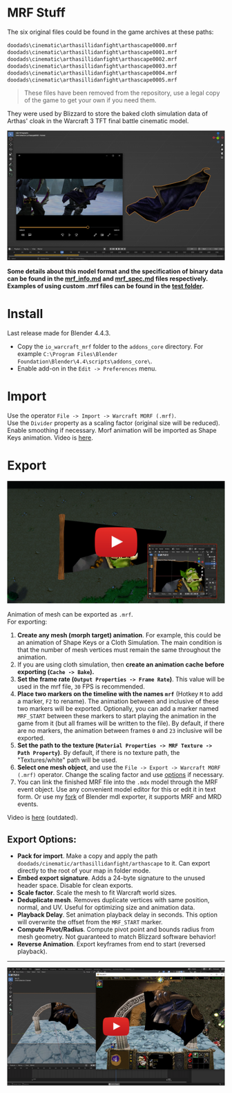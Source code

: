 # MRF Stuff
The six original files could be found in the game archives at these paths:

```
doodads\cinematic\arthasillidanfight\arthascape0000.mrf
doodads\cinematic\arthasillidanfight\arthascape0001.mrf
doodads\cinematic\arthasillidanfight\arthascape0002.mrf
doodads\cinematic\arthasillidanfight\arthascape0003.mrf
doodads\cinematic\arthasillidanfight\arthascape0004.mrf
doodads\cinematic\arthasillidanfight\arthascape0005.mrf
```
> These files have been removed from the repository, use a legal copy of the game to get your own if you need them.

They were used by Blizzard to store the baked cloth simulation data of Arthas' cloak in the Warcraft 3 TFT final battle cinematic model.

[<img src="images/arthascape.png">](https://youtu.be/AjGNrNym91g)

**Some details about this model format and the specification of binary data can be found in the [mrf_info.md](mrf_info.md) and [mrf_spec.md](mrf_spec.md) files respectively.
Examples of using custom .mrf files can be found in the [test folder](test).**

# Install
Last release made for Blender 4.4.3.
- Copy the `io_warcraft_mrf` folder to the `addons_core` directory. For example `C:\Program Files\Blender Foundation\Blender\4.4\scripts\addons_core\`.
- Enable add-on in the `Edit -> Preferences` menu.
# Import
Use the operator `File -> Import -> Warcraft MORF (.mrf)`.  
Use the `Divider` property as a scaling factor (original size will be reduced). Enable smoothing if necessary. Morf animation will be imported as Shape Keys animation. Video is [here](https://youtu.be/AjGNrNym91g).
# Export
[<img src="images/preview.png">](https://youtu.be/OASOFjb8a4Q)

Animation of mesh can be exported as `.mrf`.  
For exporting: 
1. **Create any mesh (morph target) animation**. For example, this could be an animation of Shape Keys or a Cloth Simulation. The main condition is that the number of mesh vertices must remain the same throughout the animation.
2. If you are using cloth simulation, then **create an animation cache before exporting (`Cache -> Bake`).**
3. **Set the frame rate (`Output Properties -> Frame Rate`)**. This value will be used in the mrf file, `30` FPS is recommended.
4. **Place two markers on the timeline with the names `mrf`** (Hotkey `M` to add a marker, `F2` to rename). The animation between and inclusive of these two markers will be exported. Optionally, you can add a marker named `MRF_START` between these markers to start playing the animation in the game from it (but all frames will be written to the file). By default, if there are no markers, the animation between frames `0` and `23` inclusive will be exported.
5. **Set the path to the texture (`Material Properties -> MRF Texture -> Path Property`)**. By default, if there is no texture path, the "Textures/white" path will be used.
6. **Select one mesh object**, and use the `File -> Export -> Warcraft MORF (.mrf)` operator. Change the scaling factor and use [options](#export-options) if necessary.
7. You can link the finished MRF file into the `.mdx` model through the MRF event object. Use any convenient model editor for this or edit it in text form. Or use my [fork](https://github.com/wiselencave/mdl-exporter) of Blender mdl exporter, it supports MRF and MRD events.

Video is [here](https://youtu.be/3nIO81QYOqE) (outdated).

## Export Options:
- **Pack for import**. Make a copy and apply the path `doodads/cinematic/arthasillidanfight/arthascape` to it. Can export directly to the root of your map in folder mode.
- **Embed export signature**. Adds a 24-byte signature to the unused header space. Disable for clean exports.
- **Scale factor**. Scale the mesh to fit Warcraft world sizes.
- **Deduplicate mesh**. Removes duplicate vertices with same position, normal, and UV. Useful for optimizing size and animation data.
- **Playback Delay**. Set animation playback delay in seconds. This option will overwrite the offset from the `MRF_START` marker.
- **Compute Pivot/Radius**. Compute pivot point and bounds radius from mesh geometry. Not guaranteed to match Blizzard software behavior! 
- **Reverse Animation**. Export keyframes from end to start (reversed playback). 

<hr>

[<img src="images/preview2.png">](https://youtu.be/pQAQv5l21V4)
